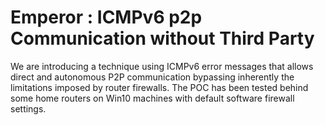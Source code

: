 # Emperor : ICMPv6 p2p Communication without Third Party
We are introducing a technique using ICMPv6 error messages that allows direct and autonomous P2P communication bypassing inherently the limitations imposed by router firewalls. The POC has been tested behind some home routers on Win10 machines with default software firewall settings.



